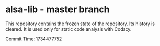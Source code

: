 # alsa-lib - master branch

This repository contains the frozen state of the repository.
Its history is cleared. It is used only for static code
analysis with Codacy.

Commit Time: 1734477752